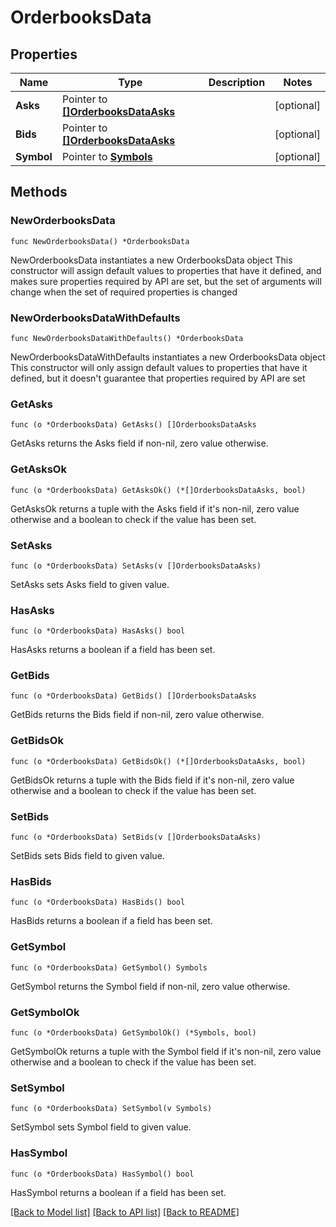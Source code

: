 # OrderbooksData

## Properties

Name | Type | Description | Notes
------------ | ------------- | ------------- | -------------
**Asks** | Pointer to [**[]OrderbooksDataAsks**](OrderbooksDataAsks.md) |  | [optional] 
**Bids** | Pointer to [**[]OrderbooksDataAsks**](OrderbooksDataAsks.md) |  | [optional] 
**Symbol** | Pointer to [**Symbols**](Symbols.md) |  | [optional] 

## Methods

### NewOrderbooksData

`func NewOrderbooksData() *OrderbooksData`

NewOrderbooksData instantiates a new OrderbooksData object
This constructor will assign default values to properties that have it defined,
and makes sure properties required by API are set, but the set of arguments
will change when the set of required properties is changed

### NewOrderbooksDataWithDefaults

`func NewOrderbooksDataWithDefaults() *OrderbooksData`

NewOrderbooksDataWithDefaults instantiates a new OrderbooksData object
This constructor will only assign default values to properties that have it defined,
but it doesn't guarantee that properties required by API are set

### GetAsks

`func (o *OrderbooksData) GetAsks() []OrderbooksDataAsks`

GetAsks returns the Asks field if non-nil, zero value otherwise.

### GetAsksOk

`func (o *OrderbooksData) GetAsksOk() (*[]OrderbooksDataAsks, bool)`

GetAsksOk returns a tuple with the Asks field if it's non-nil, zero value otherwise
and a boolean to check if the value has been set.

### SetAsks

`func (o *OrderbooksData) SetAsks(v []OrderbooksDataAsks)`

SetAsks sets Asks field to given value.

### HasAsks

`func (o *OrderbooksData) HasAsks() bool`

HasAsks returns a boolean if a field has been set.

### GetBids

`func (o *OrderbooksData) GetBids() []OrderbooksDataAsks`

GetBids returns the Bids field if non-nil, zero value otherwise.

### GetBidsOk

`func (o *OrderbooksData) GetBidsOk() (*[]OrderbooksDataAsks, bool)`

GetBidsOk returns a tuple with the Bids field if it's non-nil, zero value otherwise
and a boolean to check if the value has been set.

### SetBids

`func (o *OrderbooksData) SetBids(v []OrderbooksDataAsks)`

SetBids sets Bids field to given value.

### HasBids

`func (o *OrderbooksData) HasBids() bool`

HasBids returns a boolean if a field has been set.

### GetSymbol

`func (o *OrderbooksData) GetSymbol() Symbols`

GetSymbol returns the Symbol field if non-nil, zero value otherwise.

### GetSymbolOk

`func (o *OrderbooksData) GetSymbolOk() (*Symbols, bool)`

GetSymbolOk returns a tuple with the Symbol field if it's non-nil, zero value otherwise
and a boolean to check if the value has been set.

### SetSymbol

`func (o *OrderbooksData) SetSymbol(v Symbols)`

SetSymbol sets Symbol field to given value.

### HasSymbol

`func (o *OrderbooksData) HasSymbol() bool`

HasSymbol returns a boolean if a field has been set.


[[Back to Model list]](../README.md#documentation-for-models) [[Back to API list]](../README.md#documentation-for-api-endpoints) [[Back to README]](../README.md)


